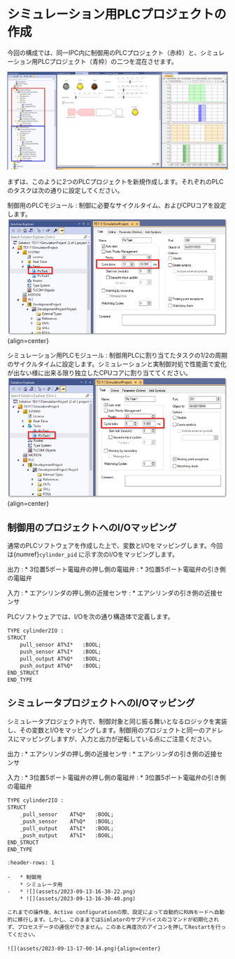 # シミュレーション用PLCプロジェクトの作成

今回の構成では、同一IPC内に制御用のPLCプロジェクト（赤枠）と、シミュレーション用PLCプロジェクト（青枠）の二つを混在させます。

![](assets/2023-09-13-13-13-00.png)

まずは、このように2つのPLCプロジェクトを新規作成します。それぞれのPLCのタスクは次の通りに設定してください。

制御用のPLCモジュール
    : 制御に必要なサイクルタイム、およびCPUコアを設定します。
    ![](assets/2023-09-13-16-05-57.png){align=center}

シミュレーション用PLCモジュール
    : 制御用PLCに割り当てたタスクの1/2の周期のサイクルタイムに設定します。シミュレーションと実制御対処で性能面で変化が出ない様に出来る限り独立したCPUコアに割り当ててください。
    ![](assets/2023-09-13-16-06-39.png){align=center}

## 制御用のプロジェクトへのI/Oマッピング

通常のPLCソフトウェアを作成した上で、変数とI/Oをマッピングします。今回は{numref}`cylinder_pid` に示す次のI/Oをマッピングします。

出力
    : * 3位置5ポート電磁弁の押し側の電磁弁
    : * 3位置5ポート電磁弁の引き側の電磁弁

入力
    : * エアシリンダの押し側の近接センサ
    : * エアシリンダの引き側の近接センサ

PLCソフトウェアでは、I/Oを次の通り構造体で定義します。

```{code-block} pascal
TYPE cylinder2IO :
STRUCT
	pull_sensor	AT%I*	:BOOL;
	push_sensor	AT%I*	:BOOL;
	pull_output	AT%Q*	:BOOL;
	push_output	AT%Q*	:BOOL;
END_STRUCT
END_TYPE
```

## シミュレータプロジェクトへのI/Oマッピング

シミュレータプロジェクト内で、制御対象と同じ振る舞いとなるロジックを実装し、その変数とI/Oをマッピングします。制御用のプロジェクトと同一のアドレスにマッピングしますが、入力と出力が逆転している点にご注意ください。

出力
    : * エアシリンダの押し側の近接センサ
    : * エアシリンダの引き側の近接センサ

入力
    : * 3位置5ポート電磁弁の押し側の電磁弁
    : * 3位置5ポート電磁弁の引き側の電磁弁

```{code-block} pascal
TYPE cylinder2IO :
STRUCT
	_pull_sensor	AT%Q*	:BOOL;
	_push_sensor	AT%Q*	:BOOL;
	_pull_output 	AT%I*	:BOOL;
	_push_output 	AT%I*	:BOOL;
END_STRUCT
END_TYPE
```
```{list-table}
:header-rows: 1

-   * 制御用
    * シミュレータ用
-   * ![](assets/2023-09-13-16-30-22.png)
    * ![](assets/2023-09-13-16-30-40.png)
```

```{warning} 
これまでの操作後、Active configurationの際、設定によって自動的にRUNモードへ自動的に移行します。しかし、このままではSimlatorのサブデバイスのコマンドが初期化されず、プロセスデータの通信ができません。このあと再度次のアイコンを押してRestartを行ってください。

![](assets/2023-09-13-17-00-14.png){align=center}
```